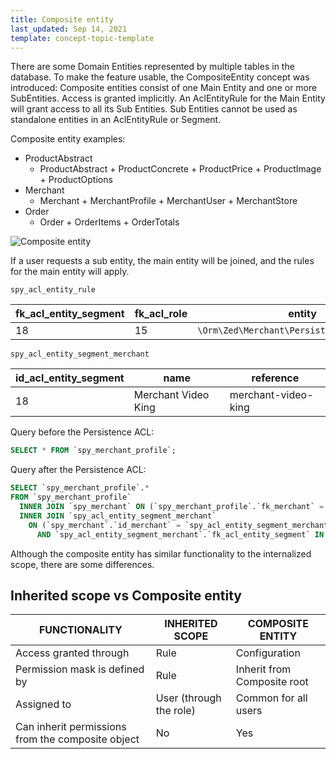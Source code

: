 ```yaml
---
title: Composite entity
last_updated: Sep 14, 2021
template: concept-topic-template
---
```


There are some Domain Entities represented by multiple tables in the database. To make the feature usable, the CompositeEntity concept was introduced: Composite entities consist of one Main Entity and one or more SubEntities. Access is granted implicitly. An AclEntityRule for the Main Entity will grant access to all its Sub Entities. Sub Entities cannot be used as standalone entities in an AclEntityRule or Segment.

Composite entity examples:

- ProductAbstract
  - ProductAbstract + ProductConcrete + ProductPrice + ProductImage + ProductOptions
- Merchant
  - Merchant + MerchantProfile + MerchantUser + MerchantStore
- Order
  - Order + OrderItems + OrderTotals

![Composite entity](https://confluence-connect.gliffy.net/embed/image/e57de4b7-b231-4e9b-8e5f-7cf64ed78874.png?utm_medium=live&utm_source=custom)

If a user requests a sub entity, the main entity will be joined, and the rules for the main entity will apply.

`spy_acl_entity_rule`

| fk_acl_entity_segment | fk_acl_role | entity | permission_mask | scope |
|-----|-----|-----|-----|-----|
| 18 | 15 | `\Orm\Zed\Merchant\Persistence\SpyMerchant` | 1 | 1 |

`spy_acl_entity_segment_merchant`

| id_acl_entity_segment | name | reference |
|-----|-----|-----|
| 18 | Merchant Video King | merchant-video-king |

Query before the Persistence ACL:
```sql
SELECT * FROM `spy_merchant_profile`;
```

Query after the Persistence ACL:
```sql
SELECT `spy_merchant_profile`.* 
FROM `spy_merchant_profile`
  INNER JOIN `spy_merchant` ON (`spy_merchant_profile`.`fk_merchant` = `spy_merchant`.`id_merchant`)
  INNER JOIN `spy_acl_entity_segment_merchant`
    ON (`spy_merchant`.`id_merchant` = `spy_acl_entity_segment_merchant`.`fk_merchant` 
      AND `spy_acl_entity_segment_merchant`.`fk_acl_entity_segment` IN (18)); 
```

Although the composite entity has similar functionality to the internalized scope, there are some differences.

## Inherited scope vs Composite entity 
| FUNCTIONALITY | INHERITED SCOPE | COMPOSITE ENTITY |
|-----|-----|-----|
| Access granted through | Rule | Configuration |
| Permission mask is defined by | Rule | Inherit from Composite root |
| Assigned to | User (through the role) | Common for all users |
| Can inherit permissions from the composite object | No | Yes |
